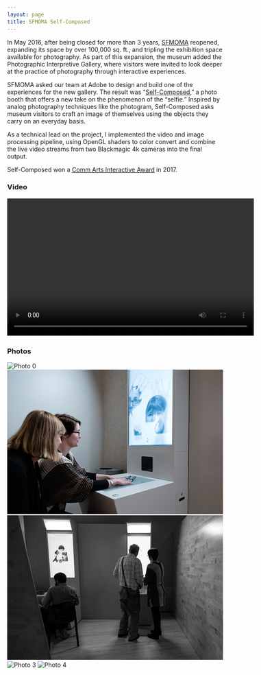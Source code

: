 ```yaml
---
layout: page
title: SFMOMA Self-Composed
---
```


In May 2016, after being closed for more than 3 years, [SFMOMA](http://www.sfmoma.org) reopened, expanding its space by over 100,000 sq. ft., and tripling the exhibition space available for photography. As part of this expansion, the museum added the Photographic Interpretive Gallery, where visitors were invited to look deeper at the practice of photography through interactive experiences.

SFMOMA asked our team at Adobe to design and build one of the experiences for the new gallery. The result was “[Self-Composed](https://www.sfmoma.org/read/on-collaboration-sfmoma-adobe-rethink-selfie/),” a photo booth that offers a new take on the phenomenon of the “selfie.” Inspired by analog photography techniques like the photogram, Self-Composed asks museum visitors to craft an image of themselves using the objects they carry on an everyday basis.

As a technical lead on the project, I implemented the video and image processing pipeline, using OpenGL shaders to color convert and combine the live video streams from two Blackmagic 4k cameras into the final output.

Self-Composed won a [Comm Arts Interactive Award](http://www.commarts.com/gallery/Interactive/all/all/2017) in 2017.

### Video

<div class="video">
    <video width="576" height="320" controls>
        <source src="/videos/self_composed.mp4" type="video/mp4">
    </video>
</div>

### Photos

<img src="/images/self_composed_0.jpg" alt="Photo 0" class="framed" />

<img src="/images/self_composed_1.jpg" alt="Photo 1" class="framed" />

<img src="/images/self_composed_2.jpg" alt="Photo 2" class="framed" />

<img src="/images/self_composed_3.jpg" alt="Photo 3" class="framed" />

<img src="/images/self_composed_4.jpg" alt="Photo 4" class="framed" />